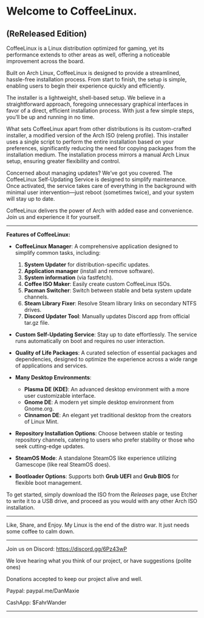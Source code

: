 # Welcome to CoffeeLinux.
(ReReleased Edition)
-----------------------------------

CoffeeLinux is a Linux distribution optimized for gaming, yet its performance extends to other areas as well, offering a noticeable improvement across the board.

Built on Arch Linux, CoffeeLinux is designed to provide a streamlined, hassle-free installation process. From start to finish, the setup is simple, enabling users to begin their experience quickly and efficiently.

The installer is a lightweight, shell-based setup. We believe in a straightforward approach, foregoing unnecessary graphical interfaces in favor of a direct, efficient installation process. With just a few simple steps, you’ll be up and running in no time.

What sets CoffeeLinux apart from other distributions is its custom-crafted installer, a modified version of the Arch ISO (releng profile). This installer uses a single script to perform the entire installation based on your preferences, significantly reducing the need for copying packages from the installation medium. The installation process mirrors a manual Arch Linux setup, ensuring greater flexibility and control.

Concerned about managing updates? We’ve got you covered. The CoffeeLinux Self-Updating Service is designed to simplify maintenance. Once activated, the service takes care of everything in the background with minimal user intervention—just reboot (sometimes twice), and your system will stay up to date.

CoffeeLinux delivers the power of Arch with added ease and convenience. Join us and experience it for yourself.

----------------------------------

**Features of CoffeeLinux:**

- **CoffeeLinux Manager**: A comprehensive application designed to simplify common tasks, including:
   1. **System Updater** for distribution-specific updates.
   2. **Application manager** (install and remove software).
   3. **System information** (via fastfetch).
   4. **Coffee ISO Maker**: Easily create custom CoffeeLinux ISOs.
   5. **Pacman Switcher**: Switch between stable and beta system update channels.
   6. **Steam Library Fixer**: Resolve Steam library links on secondary NTFS drives.
   7. **Discord Updater Tool**: Manually updates Discord app from official tar.gz file.

- **Custom Self-Updating Service**: Stay up to date effortlessly. The service runs automatically on boot and requires no user interaction.

- **Quality of Life Packages**: A curated selection of essential packages and dependencies, designed to optimize the experience across a wide range of applications and services.

- **Many Desktop Environments**:
   - **Plasma DE (KDE)**:  An advanced desktop environment with a more user customizable interface.
   - **Gnome DE**: A modern yet simple desktop environment from Gnome.org.
   - **Cinnamon DE**: An elegant yet traditional desktop from the creators of Linux Mint.

- **Repository Installation Options**: Choose between stable or testing repository channels, catering to users who prefer stability or those who seek cutting-edge updates.

- **SteamOS Mode**: A standalone SteamOS like experience utilizing Gamescope (like real SteamOS does).

- **Bootloader Options**: Supports both **Grub UEFI** and **Grub BIOS** for flexible boot management.

To get started, simply download the ISO from the *Releases* page, use Etcher to write it to a USB drive, and proceed as you would with any other Arch ISO installation.

------------------------------------

Like, Share, and Enjoy. 
My Linux is the end of the distro war. It just needs some coffee to calm down.

------------------------------------

Join us on Discord: https://discord.gg/6Pz43wP

We love hearing what you think of our project, 
or have suggestions (polite ones)

Donations accepted to keep our project alive and well.

Paypal: paypal.me/DanMaxie

CashApp: $FahrWander

------------------------


